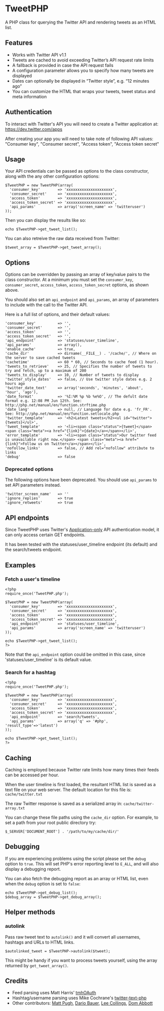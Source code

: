 # TweetPHP

A PHP class for querying the Twitter API and rendering tweets as an HTML list.

## Features

- Works with Twitter API v1.1
- Tweets are cached to avoid exceeding Twitter’s API request rate limits
- A fallback is provided in case the API request fails
- A configuration parameter allows you to specify how many tweets are displayed
- Dates can optionally be displayed in “Twitter style”, e.g. “12 minutes ago”
- You can customize the HTML that wraps your tweets, tweet status and meta information

## Authentication

To interact with Twitter's API you will need to create a Twitter application at: https://dev.twitter.com/apps

After creating your app you will need to take note of following API values: "Consumer key", "Consumer secret", "Access token", "Access token secret"

## Usage

Your API credentials can be passed as options to the class constructor, along with the any other configuration options:

    $TweetPHP = new TweetPHP(array(
      'consumer_key'        => 'xxxxxxxxxxxxxxxxxxxxx',
      'consumer_secret'     => 'xxxxxxxxxxxxxxxxxxxxx',
      'access_token'        => 'xxxxxxxxxxxxxxxxxxxxx',
      'access_token_secret' => 'xxxxxxxxxxxxxxxxxxxxx',
      'api_params'          => array('screen_name' => 'twitteruser')
    ));

Then you can display the results like so:

    echo $TweetPHP->get_tweet_list();

You can also retreive the raw data received from Twitter:

    $tweet_array = $TweetPHP->get_tweet_array();

## Options

Options can be overridden by passing an array of key/value pairs to the class constructor. At a minimum you must set the `consumer_key`, `consumer_secret`, `access_token`, `access_token_secret` options, as shown above.

You should also set an `api_endpoint` and `api_params`, an array of parameters to include with the call to the Twitter API.

Here is a full list of options, and their default values:

    'consumer_key'          => '',
    'consumer_secret'       => '',
    'access_token'          => '',
    'access_token_secret'   => '',
    'api_endpoint'          => 'statuses/user_timeline',
    'api_params'            => array(),
    'enable_cache'          => true,
    'cache_dir'             => dirname(__FILE__) . '/cache/', // Where on the server to save cached tweets
    'cachetime'             => 60 * 60, // Seconds to cache feed (1 hour).
    'tweets_to_retrieve'    => 25, // Specifies the number of tweets to try and fetch, up to a maximum of 200
    'tweets_to_display'     => 10, // Number of tweets to display
    'twitter_style_dates'   => false, // Use twitter style dates e.g. 2 hours ago
    'twitter_date_text'     => array('seconds', 'minutes', 'about', 'hour', 'ago'),
    'date_format'           => '%I:%M %p %b %e%O', // The defult date format e.g. 12:08 PM Jun 12th. See: http://php.net/manual/en/function.strftime.php
    'date_lang'             => null, // Language for date e.g. 'fr_FR'. See: http://php.net/manual/en/function.setlocale.php
    'twitter_template'      => '<h2>Latest tweets</h2><ul id="twitter">{tweets}</ul>',
    'tweet_template'        => '<li><span class="status">{tweet}</span><span class="meta"><a href="{link}">{date}</a></span></li>',
    'error_template'        => '<li><span class="status">Our twitter feed is unavailable right now.</span> <span class="meta"><a href="{link}">Follow us on Twitter</a></span></li>',
    'nofollow_links'        => false, // Add rel="nofollow" attribute to links
    'debug'                 => false

### Deprecated options

The following options have been deprecated. You should use `api_params` to set API parameters instead.

    'twitter_screen_name'   => ''
    'ignore_replies'        => true
    'ignore_retweets'       => true

## API endpoints

Since TweetPHP uses Twitter's [Application-only](https://developer.twitter.com/en/docs/basics/authentication/overview/application-only) API authentication model, it can only access certain GET endpoints.

It has been tested with the statuses/user_timeline endpoint (its default) and the search/tweets endpoint.

## Examples

### Fetch a user's timeline
    
    <?php
    require_once('TweetPHP.php');
    
    $TweetPHP = new TweetPHP(array(
      'consumer_key'        => 'xxxxxxxxxxxxxxxxxxxxx',
      'consumer_secret'     => 'xxxxxxxxxxxxxxxxxxxxx',
      'access_token'        => 'xxxxxxxxxxxxxxxxxxxxx',
      'access_token_secret' => 'xxxxxxxxxxxxxxxxxxxxx',
      'api_endpoint'        => 'statuses/user_timeline',
      'api_params'          => array('screen_name' => 'twitteruser')
    ));
    
    echo $TweetPHP->get_tweet_list(); 
    ?>

Note that the `api_endpoint` option could be omitted in this case, since 'statuses/user_timeline' is its default value. 

### Search for a hashtag

    <?php
    require_once('TweetPHP.php');
    
    $TweetPHP = new TweetPHP(array(
      'consumer_key'        => 'xxxxxxxxxxxxxxxxxxxxx',
      'consumer_secret'     => 'xxxxxxxxxxxxxxxxxxxxx',
      'access_token'        => 'xxxxxxxxxxxxxxxxxxxxx',
      'access_token_secret' => 'xxxxxxxxxxxxxxxxxxxxx',
      'api_endpoint'        => 'search/tweets',
      'api_params'          => array('q' => '#php', 'result_type'=>'latest')
    ));
    
    echo $TweetPHP->get_tweet_list(); 
    ?>

## Caching

Caching is employed because Twitter rate limits how many times their feeds can be accessed per hour.

When the user timeline is first loaded, the resultant HTML list is saved as a text file on your web server. The default location for this file is: `cache/twitter.txt`

The raw Twitter response is saved as a serialized array in: `cache/twitter-array.txt`

You can change these file paths using the `cache_dir` option. For example, to set a path from your root public directory try:

    $_SERVER['DOCUMENT_ROOT'] . '/path/to/my/cache/dir/'

## Debugging

If you are experiencing problems using the script please set the `debug` option to `true`. This will set PHP's error reporting level to `E_ALL`, and will also display a debugging report.

You can also fetch the debugging report as an array or HTML list, even when the `debug` option is set to `false`:

    echo $TweetPHP->get_debug_list();
    $debug_array = $TweetPHP->get_debug_array();

## Helper methods

### autolink

Pass raw tweet text to `autolink()` and  it will convert all usernames, hashtags and URLs to HTML links. 

    $autolinked_tweet = $TweetPHP->autolink($tweet);

This might be handy if you want to process tweets yourself, using the array returned by `get_tweet_array()`.

## Credits

- Feed parsing uses Matt Harris' [tmhOAuth](https://github.com/themattharris/tmhOAuth)
- Hashtag/username parsing uses Mike Cochrane's [twitter-text-php](https://github.com/mikenz/twitter-text-php)
- Other contributors: [Matt Pugh](https://github.com/mattpugh), [Dario Bauer](https://github.com/dariobauer), [Lee Collings](https://github.com/leecollings), [Dom Abbott](https://github.com/wcdom)
